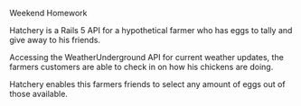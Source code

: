 Weekend Homework

Hatchery is a Rails 5 API for a hypothetical farmer who has eggs to tally and give away to his friends.

Accessing the WeatherUnderground API for current weather updates, the farmers customers
are able to check in on how his chickens are doing.

Hatchery enables this farmers friends to select any amount of eggs out of those available.
